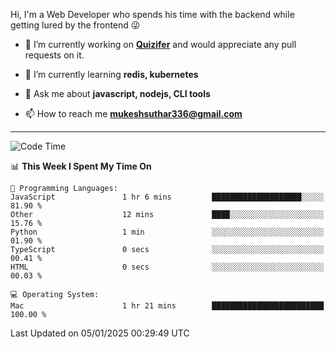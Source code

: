 Hi, I'm a Web Developer who spends his time with the backend while getting lured by the frontend 😜

- 🔭 I’m currently working on **[Quizifer](https://github.com/SutharMukesh/Quizifer/)** and would appreciate any pull requests on it.

- 🌱 I’m currently learning **redis, kubernetes**

- 💬 Ask me about **javascript, nodejs, CLI tools**

- 📫 How to reach me **mukeshsuthar336@gmail.com**

---
<!--START_SECTION:waka-->
![Code Time](http://img.shields.io/badge/Code%20Time-3%2C211%20hrs%208%20mins-blue)

📊 **This Week I Spent My Time On** 

```text
💬 Programming Languages: 
JavaScript               1 hr 6 mins         ████████████████████░░░░░   81.90 % 
Other                    12 mins             ████░░░░░░░░░░░░░░░░░░░░░   15.76 % 
Python                   1 min               ░░░░░░░░░░░░░░░░░░░░░░░░░   01.90 % 
TypeScript               0 secs              ░░░░░░░░░░░░░░░░░░░░░░░░░   00.41 % 
HTML                     0 secs              ░░░░░░░░░░░░░░░░░░░░░░░░░   00.03 % 

💻 Operating System: 
Mac                      1 hr 21 mins        █████████████████████████   100.00 % 
```


 Last Updated on 05/01/2025 00:29:49 UTC
<!--END_SECTION:waka-->
